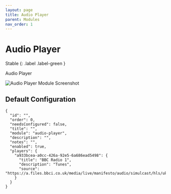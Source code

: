 ```yaml
---
layout: page
title: Audio Player
parent: Modules
nav_order: 1
---
```


# Audio Player

Stable
{: .label .label-green }

Audio Player

![Audio Player Module Screenshot](/bug/assets/images/screenshots/module-audio-player.png)

## Default Configuration

```
{
  "id": "",
  "order": 0,
  "needsConfigured": false,
  "title": "",
  "module": "audio-player",
  "description": "",
  "notes": "",
  "enabled": true,
  "players": {
    "a933bcea-a0cc-426a-92e5-6a686ead5498": {
      "title": "BBC Radio 1",
      "description": "Tunes",
      "source": "https://a.files.bbci.co.uk/media/live/manifesto/audio/simulcast/hls/uk/high/aks/bbc_radio_one.m3u8"
    }
  }
}
```
